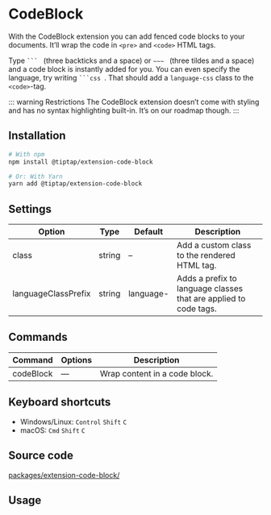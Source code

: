 # CodeBlock
With the CodeBlock extension you can add fenced code blocks to your documents. It’ll wrap the code in `<pre>` and `<code>` HTML tags.

Type <code>&grave;&grave;&grave;&nbsp;</code> (three backticks and a space) or <code>&Tilde;&Tilde;&Tilde;&nbsp;</code> (three tildes and a space) and a code block is instantly added for you. You can even specify the language, try writing <code>&grave;&grave;&grave;css&nbsp;</code>. That should add a `language-css` class to the `<code>`-tag.

::: warning Restrictions
The CodeBlock extension doesn’t come with styling and has no syntax highlighting built-in. It’s on our roadmap though.
:::

## Installation
```bash
# With npm
npm install @tiptap/extension-code-block

# Or: With Yarn
yarn add @tiptap/extension-code-block
```

## Settings
| Option              | Type   | Default   | Description                                                      |
| ------------------- | ------ | --------- | ---------------------------------------------------------------- |
| class               | string | –         | Add a custom class to the rendered HTML tag.                     |
| languageClassPrefix | string | language- | Adds a prefix to language classes that are applied to code tags. |

## Commands
| Command   | Options | Description                   |
| --------- | ------- | ----------------------------- |
| codeBlock | —       | Wrap content in a code block. |

## Keyboard shortcuts
* Windows/Linux: `Control`&nbsp;`Shift`&nbsp;`C`
* macOS: `Cmd`&nbsp;`Shift`&nbsp;`C`

## Source code
[packages/extension-code-block/](https://github.com/ueberdosis/tiptap-next/blob/main/packages/extension-code-block/)

## Usage
<demo name="Extensions/CodeBlock" highlight="3-5,17,36" />
